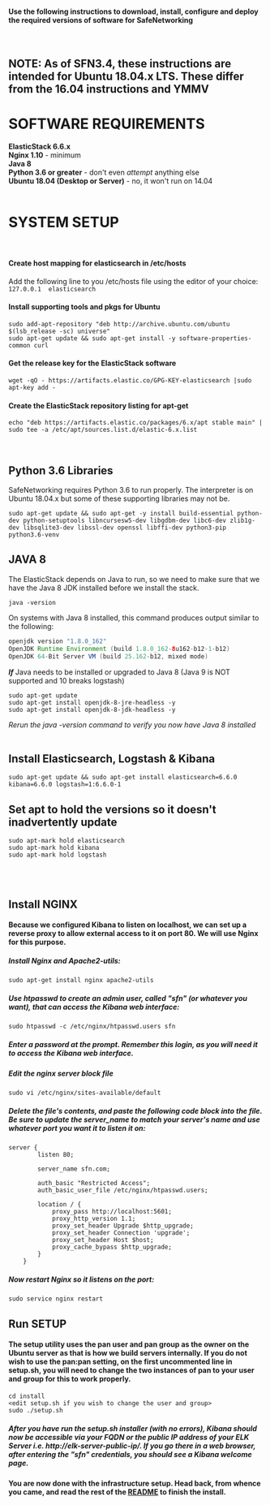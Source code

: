 #### Use the following instructions to download, install, configure and deploy the required versions of software for SafeNetworking
<br/>

## NOTE:  As of SFN3.4, these instructions are intended for Ubuntu 18.04.x LTS.  These differ from the 16.04 instructions and YMMV

# SOFTWARE REQUIREMENTS
**ElasticStack 6.6.x**  <br/>
**Nginx 1.10** - minimum<br/>
**Java 8**<br/>
**Python 3.6 or greater** - don't even *attempt* anything else<br/>
**Ubuntu 18.04 (Desktop or Server)** - no, it won't run on 14.04<br/>
<br/>

# SYSTEM SETUP 
</br>

#### Create host mapping for elasticsearch in /etc/hosts
Add the following line to you /etc/hosts file using the editor of your choice: <br/>
```127.0.0.1  elasticsearch```

#### Install supporting tools and pkgs for Ubuntu
```
sudo add-apt-repository "deb http://archive.ubuntu.com/ubuntu $(lsb_release -sc) universe"
sudo apt-get update && sudo apt-get install -y software-properties-common curl 
```

#### Get the release key for the ElasticStack software
```
wget -qO - https://artifacts.elastic.co/GPG-KEY-elasticsearch |sudo apt-key add -
```

#### Create the ElasticStack repository listing for apt-get
```
echo "deb https://artifacts.elastic.co/packages/6.x/apt stable main" | sudo tee -a /etc/apt/sources.list.d/elastic-6.x.list
```
</br>


## Python 3.6 Libraries
SafeNetworking requires Python 3.6 to run properly. The interpreter is on Ubuntu 18.04.x but some of these supporting libraries may not be.<br/>
```
sudo apt-get update && sudo apt-get -y install build-essential python-dev python-setuptools libncursesw5-dev libgdbm-dev libc6-dev zlib1g-dev libsqlite3-dev libssl-dev openssl libffi-dev python3-pip  python3.6-venv
```

## JAVA 8
The ElasticStack depends on Java to run, so we need to make sure that we have the Java 8 JDK installed before we install the stack.  
```
java -version
```
On systems with Java 8 installed, this command produces output similar to the following:
```java
openjdk version "1.8.0_162"
OpenJDK Runtime Environment (build 1.8.0_162-8u162-b12-1-b12)
OpenJDK 64-Bit Server VM (build 25.162-b12, mixed mode)
```
***If*** Java needs to be installed or upgraded to Java 8 (Java 9 is NOT supported and 10 breaks logstash)
```
sudo apt-get update
sudo apt-get install openjdk-8-jre-headless -y
sudo apt-get install openjdk-8-jdk-headless -y
```
*Rerun the java -version command to verify you now have Java 8 installed*
</br>
</br>

## Install Elasticsearch, Logstash & Kibana
```
sudo apt-get update && sudo apt-get install elasticsearch=6.6.0 kibana=6.6.0 logstash=1:6.6.0-1
```

## Set apt to hold the versions so it doesn't inadvertently update
```
sudo apt-mark hold elasticsearch
sudo apt-mark hold kibana
sudo apt-mark hold logstash
```

</br>
</br>


## Install NGINX
#### Because we configured Kibana to listen on localhost, we can set up a reverse proxy to allow external access to it on port 80. We will use Nginx for this purpose.

##### Install Nginx and Apache2-utils:
```
sudo apt-get install nginx apache2-utils
```
##### Use htpasswd to create an admin user, called "sfn" (or whatever you want), that can access the Kibana web interface:
```
sudo htpasswd -c /etc/nginx/htpasswd.users sfn
```
##### Enter a password at the prompt. Remember this login, as you will need it to access the Kibana web interface.

##### Edit the nginx server block file 
```
sudo vi /etc/nginx/sites-available/default   
```

##### Delete the file's contents, and paste the following code block into the file. Be sure to update the server_name to match your server's name and use whatever port you want it to listen it on:
```
server {
        listen 80;

        server_name sfn.com;

        auth_basic "Restricted Access";
        auth_basic_user_file /etc/nginx/htpasswd.users;

        location / {
            proxy_pass http://localhost:5601;
            proxy_http_version 1.1;
            proxy_set_header Upgrade $http_upgrade;
            proxy_set_header Connection 'upgrade';
            proxy_set_header Host $host;
            proxy_cache_bypass $http_upgrade;        
        }
    }
```
##### Now restart Nginx so it listens on the port:
```
sudo service nginx restart
```

##  Run SETUP
####  The setup utility uses the pan user and pan group as the owner on the Ubuntu server as that is how we build servers internally.  If you do not wish to use the pan:pan setting, on the first uncommented line in setup.sh, you will need to change the two instances of pan to your user and group for this to work properly.
```
cd install
<edit setup.sh if you wish to change the user and group>
sudo ./setup.sh
```

##### After you have run the setup.sh installer (with no errors), Kibana should now be accessible via your FQDN or the public IP address of your ELK Server i.e. http://elk-server-public-ip/. If you go there in a web browser, after entering the "sfn" credentials, you should see a Kibana welcome page.


#### You are now done with the infrastructure setup. Head back, from whence you came, and read the rest of the [README](https://github.com/PaloAltoNetworks/safe-networking) to finish the install.  

